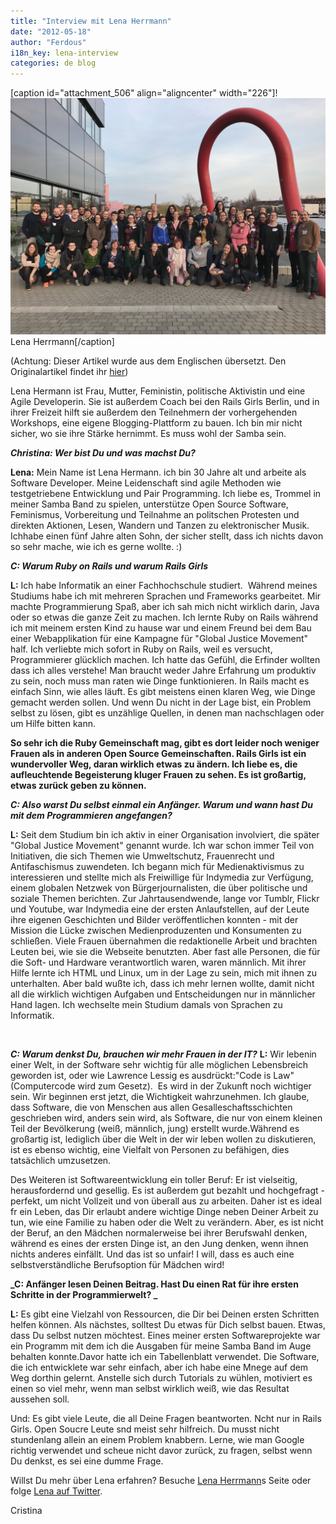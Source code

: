 ```yaml
---
title: "Interview mit Lena Herrmann"
date: "2012-05-18"
author: "Ferdous"
i18n_key: lena-interview
categories: de blog
---
```


\[caption id="attachment\_506" align="aligncenter" width="226"\]!![photo of Lena Herrmann, white woman with short blonde hair.](/assets/images/IMG_0876b.jpg "Lena_Herrmann") Lena Herrmann\[/caption\]

(Achtung: Dieser Artikel wurde aus dem Englischen übersetzt. Den Originalartikel findet ihr [hier](/2012/05/18/interview-with-lena-herrmann/ "Interview with Lena Hermann"))

Lena Hermann ist Frau, Mutter, Feministin, politische Aktivistin und eine Agile Developerin. Sie ist außerdem Coach bei den Rails Girls Berlin, und in ihrer Freizeit hilft sie außerdem den Teilnehmern der vorhergehenden Workshops, eine eigene Blogging-Plattform zu bauen. Ich bin mir nicht sicher, wo sie ihre Stärke hernimmt. Es muss wohl der Samba sein.

**_Christina: Wer bist Du und was machst Du?_**

**Lena:** Mein Name ist Lena Hermann. ich bin 30 Jahre alt und arbeite als Software Developer. Meine Leidenschaft sind agile Methoden wie testgetriebene Entwicklung und Pair Programming. Ich liebe es, Trommel in meiner Samba Band zu spielen, unterstütze Open Source Software, Feminismus, Vorbereitung und Teilnahme an politschen Protesten und direkten Aktionen, Lesen, Wandern und Tanzen zu elektronischer Musik. Ichhabe einen fünf Jahre alten Sohn, der sicher stellt, dass ich nichts davon so sehr mache, wie ich es gerne wollte. :)

**_C: Warum Ruby on Rails und warum Rails Girls_**

**L:** Ich habe Informatik an einer Fachhochschule studiert.  Während meines Studiums habe ich mit mehreren Sprachen und Frameworks gearbeitet. Mir machte Programmierung Spaß, aber ich sah mich nicht wirklich darin, Java oder so etwas die ganze Zeit zu machen. Ich lernte Ruby on Rails während ich mit meinem ersten Kind zu hause war und einem Freund bei dem Bau einer Webapplikation für eine Kampagne für "Global Justice Movement" half. Ich verliebte mich sofort in Ruby on Rails, weil es versucht, Programmierer glücklich machen. Ich hatte das Gefühl, die Erfinder wollten dass ich alles verstehe! Man braucht weder Jahre Erfahrung um produktiv zu sein, noch muss man raten wie Dinge funktionieren. In Rails macht es einfach Sinn, wie alles läuft. Es gibt meistens einen klaren Weg, wie Dinge gemacht werden sollen. Und wenn Du nicht in der Lage bist, ein Problem selbst zu lösen, gibt es unzählige Quellen, in denen man nachschlagen oder um Hilfe bitten kann.

**So sehr ich die Ruby Gemeinschaft mag, gibt es dort leider noch weniger Frauen als in anderen Open Source Gemeinschaften. Rails Girls ist ein wundervoller Weg, daran wirklich etwas zu ändern. Ich liebe es, die aufleuchtende Begeisterung kluger Frauen zu sehen. Es ist großartig, etwas zurück geben zu können.**

**_C: Also warst Du selbst einmal ein Anfänger. Warum und wann hast Du mit dem Programmieren angefangen?_**

**L:** Seit dem Studium bin ich aktiv in einer Organisation involviert, die später "Global Justice Movement" genannt wurde. Ich war schon immer Teil von Initiativen, die sich Themen wie Umweltschutz, Frauenrecht und Antifaschismus zuwendeten. Ich begann mich für Medienaktivismus zu interessieren und stellte mich als Freiwillige für Indymedia zur Verfügung, einem globalen Netzwek von Bürgerjournalisten, die über politische und soziale Themen berichten. Zur Jahrtausendwende, lange vor Tumblr, Flickr und Youtube, war Indymedia eine der ersten Anlaufstellen, auf der Leute ihre eigenen Geschichten und Bilder veröffentlichen konnten - mit der Mission die Lücke zwischen Medienproduzenten und Konsumenten zu schließen. Viele Frauen übernahmen die redaktionelle Arbeit und brachten Leuten bei, wie sie die Webseite benutzten. Aber fast alle Personen, die für die Soft- und Hardware verantwortlich waren, waren männlich. Mit ihrer Hilfe lernte ich HTML und Linux, um in der Lage zu sein, mich mit ihnen zu unterhalten. Aber bald wußte ich, dass ich mehr lernen wollte, damit nicht all die wirklich wichtigen Aufgaben und Entscheidungen nur in männlicher Hand lagen. Ich wechselte mein Studium damals von Sprachen zu Informatik.

 

**_C: Warum denkst Du, brauchen wir mehr Frauen in der IT?_** **L:** Wir lebenin einer Welt, in der Software sehr wichtig für alle möglichen Lebensbreich geworden ist, oder wie Lawrence Lessig es ausdrückt:"Code is Law" (Computercode wird zum Gesetz).  Es wird in der Zukunft noch wichtiger sein. Wir beginnen erst jetzt, die Wichtigkeit wahrzunehmen. Ich glaube, dass Software, die von Menschen aus allen Gesalleschaftsschichten geschrieben wird, anders sein wird, als Software, die nur von einem kleinen Teil der Bevölkerung (weiß, männlich, jung) erstellt wurde.Während es großartig ist, lediglich über die Welt in der wir leben wollen zu diskutieren, ist es ebenso wichtig, eine Vielfalt von Personen zu befähigen, dies tatsächlich umzusetzen.

Des Weiteren ist Softwareentwicklung ein toller Beruf: Er ist vielseitig, herausfordernd und gesellig. Es ist außerdem gut bezahlt und hochgefragt - perfekt, um nicht Vollzeit und von überall aus zu arbeiten. Daher ist es ideal fr ein Leben, das Dir erlaubt andere wichtige Dinge neben Deiner Arbeit zu tun, wie eine Familie zu haben oder die Welt zu verändern. Aber, es ist nicht der Beruf, an den Mädchen normalerweise bei ihrer Berufswahl denken, während es eines der ersten Dinge ist, an den Jung denken, wenn ihnen nichts anderes einfällt. Und das ist so unfair! I will, dass es auch eine selbstverständliche Berufsoption für Mädchen wird!

**_C: Anfänger lesen Deinen Beitrag. Hast Du einen Rat für ihre ersten Schritte in der Programmierwelt? _**

**L:** Es gibt eine Vielzahl von Ressourcen, die Dir bei Deinen ersten Schritten helfen können. Als nächstes, solltest Du etwas für Dich selbst bauen. Etwas, dass Du selbst nutzen möchtest. Eines meiner ersten Softwareprojekte war ein Programm mit dem ich die Ausgaben für meine Samba Band im Auge behalten konnte.Davor hatte ich ein Tabellenblatt verwendet. Die Software, die ich entwicklete war sehr einfach, aber ich habe eine Mnege auf dem Weg dorthin gelernt. Anstelle sich durch Tutorials zu wühlen, motiviert es einen so viel mehr, wenn man selbst wirklich weiß, wie das Resultat aussehen soll.

Und: Es gibt viele Leute, die all Deine Fragen beantworten. Ncht nur in Rails Girls. Open Soucre Leute snd meist sehr hilfreich. Du musst nicht stundenlang allein an einem Problem knabbern. Lerne, wie man Google richtig verwendet und scheue nicht davor zurück, zu fragen, selbst wenn Du denkst, es sei eine dumme Frage.

Willst Du mehr über Lena erfahren? Besuche [Lena Herrmann](http://lenaherrmann.net/)s Seite oder folge [Lena auf Twitter](https://twitter.com/#!/kilaulena).

Cristina
